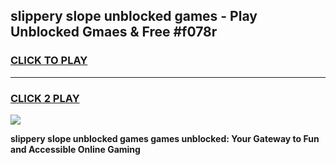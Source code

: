 
## slippery slope unblocked games - Play Unblocked Gmaes & Free #f078r
<h3>
<a href="https://premium.freeplayer.one?title=slippery_slope_unblocked_games&ref=03M">CLICK TO PLAY</a></h3>
<hr>

<h3>
<a href="https://premium.freeplayer.one?title=slippery_slope_unblocked_games&ref=03M">CLICK 2 PLAY</a>
  
</h3>

<a href="https://premium.freeplayer.one?title=slippery_slope_unblocked_games&ref=03M"><img src="https://clearcache.store/games.png"></a>


**slippery slope unblocked games games unblocked: Your Gateway to Fun and Accessible Online Gaming**

